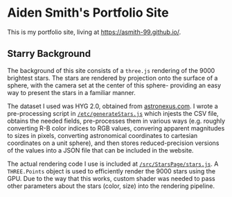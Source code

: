# Aiden Smith's Portfolio Site

This is my portfolio site, living at https://asmith-99.github.io/.

## Starry Background

The background of this site consists of a `three.js` rendering of the 9000 brightest stars. The stars are rendered by projection onto the surface of a sphere, with the camera set at the center of this sphere- providing an easy way to present the stars in a familiar manner.

The dataset I used was HYG 2.0, obtained from [astronexus.com](https://www.astronexus.com/projects/hyg). I wrote a pre-processing script in [`/etc/generateStars.js`](/etc/generateStars.js) which injests the CSV file, obtains the needed fields, pre-processes them in various ways (e.g. roughly converting R-B color indices to RGB values, convering apparent magnitudes to sizes in pixels, converting astronomical coordinates to cartesian coordinates on a unit sphere), and then stores reduced-precision versions of the values into a JSON file that can be included in the website.

The actual rendering code I use is included at [`/src/StarsPage/stars.js`](/src/StarsPage/stars.js). A `THREE.Points` object is used to efficiently render the 9000 stars using the GPU. Due to the way that this works, custom shader was needed to pass other parameters about the stars (color, size) into the rendering pipeline.
